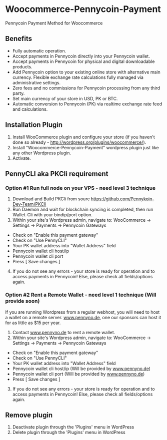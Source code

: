 # Woocommerce-Pennycoin-Payment
Pennycoin Payment Method for Woocommerce 
 
## Benefits
- Fully automatic operation.
- Accept payments in Pennycoin directly into your Pennycoin wallet.
- Accept payments in Pennycoin for physical and digital downloadable products.
- Add Pennycoin option to your existing online store with alternative main currency.
Flexible exchange rate calculations fully managed via administrative settings.
- Zero fees and no commissions for Pennycoin processing from any third party.
- Set main currency of your store in USD, PK or BTC.
- Automatic conversion to Pennycoin (PK) via realtime exchange rate feed and calculations.

## Installation Plugin
1. Install WooCommerce plugin and configure your store (if you haven't done so already - http://wordpress.org/plugins/woocommerce/).
2. Install "Woocommerce-Pennycoin-Payment" wordpress plugin just like any other Wordpress plugin.
3. Activate.

## PennyCLI aka PKCli requirement
### Option #1 Run full node on your VPS - need level 3 technique
1. Download and Build PKCli from soure https://github.com/Pennykoin-Dev-Team/PKCli
2. Run Daemon and wait for blockchain syncing is completed, then run Wallet-Cli with your bindip/port option.
3. Within your site's Wordpress admin, navigate to: WooCommerce -> Settings -> Payments -> Pennycoin Gateways
- Check on "Enable this payment gateway"
- Check on "Use PennyCLI"
- Your PK wallet address into "Wallet Address" field
- Pennycoin wallet cli host/ip
- Pennycoin wallet cli port
- Press [ Save changes ]
4. If you do not see any errors - your store is ready for operation and to access payments in Pennycoin! Else, please check all fields/options again.

### Option #2 Rent a Remote Wallet - need level 1 technique (Will provide soon)
If you are running Wordpress from a regular webhost, you will need to host a wallet on a remote server. www.pennyno.de, one our sponsors can host it for as little as $15 per year.
1. Contact www.pennyno.de to rent a remote wallet.
2. Within your site's Wordpress admin, navigate to: WooCommerce -> Settings -> Payments -> Pennycoin Gateways
- Check on "Enable this payment gateway"
- Check on "Use PennyCLI"
- Your PK wallet address into "Wallet Address" field
- Pennycoin wallet cli host/ip (Will be provided by www.pennyno.de)
- Pennycoin wallet cli port (Will be provided by www.pennyno.de)
- Press [ Save changes ]
3. If you do not see any errors - your store is ready for operation and to access payments in Pennycoin! Else, please check all fields/options again.

## Remove plugin
1. Deactivate plugin through the 'Plugins' menu in WordPress
2. Delete plugin through the 'Plugins' menu in WordPress

